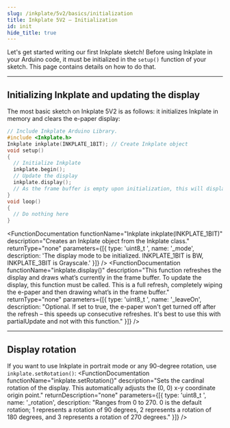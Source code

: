 ```yaml
---  
slug: /inkplate/5v2/basics/initialization  
title: Inkplate 5V2 – Initialization
id: init  
hide_title: true  
---  
```

<SectionTitle title="Initialization" backgroundImage="img/arduino_bg.jpg" />

Let's get started writing our first Inkplate sketch! Before using Inkplate in your Arduino code, it must be initialized in the `setup()` function of your sketch. This page contains details on how to do that.

---

## Initializing Inkplate and updating the display

The most basic sketch on Inkplate 5V2 is as follows: it initializes Inkplate in memory and clears the e-paper display:

```cpp
// Include Inkplate Arduino Library.
#include <Inkplate.h>
Inkplate inkplate(INKPLATE_1BIT); // Create Inkplate object
void setup() 
{
  // Initialize Inkplate
  inkplate.begin();
  // Update the display
  inkplate.display();
  // As the frame buffer is empty upon initialization, this will display a blank screen
}
void loop() 
{
  // Do nothing here
}
```
<FunctionDocumentation
  functionName="Inkplate inkplate(INKPLATE_1BIT)"
  description="Creates an Inkplate object from the Inkplate class."
  returnType="none"
  parameters={[{ type: 'uint8_t ', name: '_mode', description: 'The display mode to be initialized. INKPLATE_1BIT is BW, INKPLATE_3BIT is Grayscale.' }]}
/>
<FunctionDocumentation
  functionName="inkplate.begin()"
  description="In short, this function initializes the Inkplate object. This starts I2C, allocates the required memory for the frame buffer, and initializes the on-board peripherals."
  returnType="none"
/>
<FunctionDocumentation
  functionName="inkplate.display()"
  description="This function refreshes the display and draws what’s currently in the frame buffer. To update the display, this function must be called. This is a full refresh, completely wiping the e-paper and then drawing what’s in the frame buffer."
  returnType="none"
  parameters={[{ type: 'uint8_t ', name: '_leaveOn', description: "Optional. If set to true, the e-paper won't get turned off after the refresh – this speeds up consecutive refreshes. It's best to use this with partialUpdate and not with this function." }]}
/>

---

## Display rotation

If you want to use Inkplate in portrait mode or any 90-degree rotation, use `inkplate.setRotation()`:
<FunctionDocumentation
  functionName="inkplate.setRotation()"
  description="Sets the cardinal rotation of the display. This automatically adjusts the (0, 0) x-y coordinate origin point."
  returnDescription="none"
  parameters={[{ type: 'uint8_t ', name: '_rotation', description: "Ranges from 0 to 270. 0 is the default rotation; 1 represents a rotation of 90 degrees, 2 represents a rotation of 180 degrees, and 3 represents a rotation of 270 degrees." }]}
/>